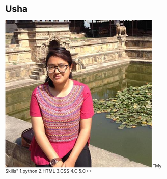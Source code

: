 Usha
====
![Image](https://github.com/u-shrestha/u-shrestha.github.io/blob/master/profile.jpg?raw=true)
"My Skills"
1.python
2.HTML
3.CSS
4.C
5.C++
